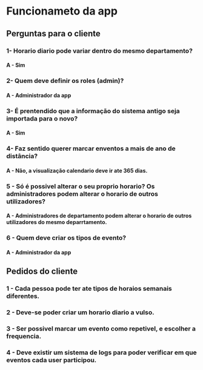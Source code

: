 # Funcionameto da app 

## Perguntas para o cliente

### 1- Horario  diario pode variar dentro do mesmo departamento?
#### A - Sim

### 2- Quem deve definir os roles (admin)?
#### A - Administrador da app

### 3- É prentendido que a informação do sistema antigo seja importada para o novo?
#### A - Sim

### 4- Faz sentido querer marcar enventos a mais de ano de distância?
#### A - Não, a visualização calendario deve ir ate 365 dias. 

### 5 - Só é possivel alterar o seu proprio horario? Os administradores podem alterar o horario de outros utilizadores?
#### A - Administradores de departamento podem alterar o horario de outros utilizadores do mesmo deparrtamento.

### 6 - Quem deve criar os tipos de evento?
#### A - Administrador da app



## Pedidos do cliente

### 1 - Cada pessoa pode ter ate tipos de horaios semanais diferentes.

### 2 - Deve-se poder criar um horario diario a vulso. 

### 3 - Ser possivel marcar um evento como repetivel, e escolher a frequencia.

### 4 - Deve existir um sistema de logs para poder verificar em que eventos cada user participou.




